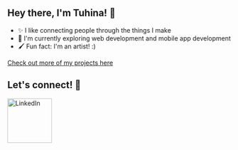 ## Hey there, I'm Tuhina! 🫶
- ✨ I like connecting people through the things I make
- 💭 I'm currently exploring web development and mobile app development
- 🖌️ Fun fact: I'm an artist! :)

[Check out more of my projects here](https://www.github.com/tuhina-das)

## Let's connect! 🙌
[<img src="https://i.pinimg.com/originals/83/66/f2/8366f23e06a9426e4bd58186e6193d91.png" alt="LinkedIn" width="100"/>](https://www.linkedin.com/in/tuhina-k-das/)
<!--
**tuhina-das/tuhina-das** is a ✨ _special_ ✨ repository because its `README.md` (this file) appears on your GitHub profile.

Here are some ideas to get you started:

- 🔭 I’m currently working on ...
- 🌱 I’m currently learning ...
- 👯 I’m looking to collaborate on ...
- 🤔 I’m looking for help with ...
- 💬 Ask me about ...
- 📫 How to reach me: ...
- 😄 Pronouns: ...
- ⚡ Fun fact: ...
-->
